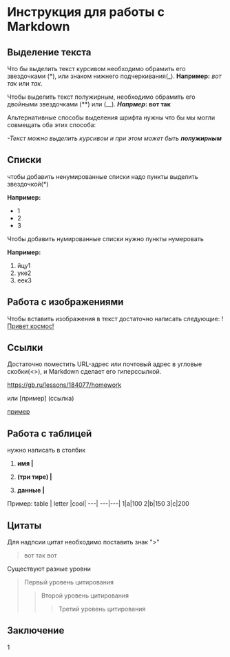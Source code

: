 # Инструкция для работы с Markdown

## Выделение текста

Что бы выделить текст курсивом необходимо обрамить его звездочками (*), или знаком нижнего подчеркивания(_).
 **Например:** *вот так* или _так_.

Чтобы выделить текст полужирным, необходимо обрамить его двойными звездочками (**) или (__).
**_Напрмер_:** **вот так**

Альтернативные способы выделения шрифта нужны что бы мы могли совмещать оба этих способа: 
 
 _-Текст можно выделить курсивом и при этом может быть **полужирным**_ 

## Списки

чтобы добавить ненумированные списки надо пункты выделить звездочкой(*)

**Например:**
* 1
* 2
* 3

Чтобы добавить нумированные списки нужно пункты нумеровать

**Например:**
1. йцу1
2. уке2
3. еек3





## Работа с изображениями

Чтобы вставить изображения в текст достаточно написать следующие:
! [Привет космос!](kosmos.jpg)


## Ссылки
Достаточно поместить URL-адрес или почтовый адрес в угловые скобки(<>), и Markdown сделает его гиперссылкой. 

<https://gb.ru/lessons/184077/homework>

или [пример] (ссылка)

[пример]( https://gb.ru/lessons/184077/homework)
## Работа с таблицей
нужно написать в столбик

1. **имя |**

2. **(три тире) |**

3. **данные |**

Пример:
 table | letter |cool| 
 ---| ---|---|
 1|a|100
 2|b|150
 3|c|200


## Цитаты
Для надпсии цитат необходимо поставить знак ">"
>вот так вот

Существуют разные уровни
> Первый уровень цитирования
>> Второй уровень цитирования
>>> Третий уровень цитирования

## Заключение
1